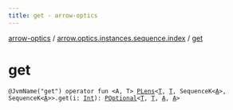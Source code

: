 ```yaml
---
title: get - arrow-optics
---
```


[arrow-optics](../index.html) / [arrow.optics.instances.sequence.index](index.html) / [get](./get.html)

# get

`@JvmName("get") operator fun <A, T> `[`PLens`](../arrow.optics/-p-lens/index.html)`<`[`T`](get.html#T)`, `[`T`](get.html#T)`, SequenceK<`[`A`](get.html#A)`>, SequenceK<`[`A`](get.html#A)`>>.get(i: `[`Int`](https://kotlinlang.org/api/latest/jvm/stdlib/kotlin/-int/index.html)`): `[`POptional`](../arrow.optics/-p-optional/index.html)`<`[`T`](get.html#T)`, `[`T`](get.html#T)`, `[`A`](get.html#A)`, `[`A`](get.html#A)`>`
